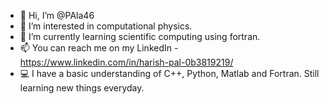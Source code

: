 - 👋 Hi, I’m @PAla46
- 👀 I’m interested in computational physics.
- 🌱 I’m currently learning scientific computing using fortran.
- 📫 You can reach me on my LinkedIn - https://www.linkedin.com/in/harish-pal-0b3819219/
- 💻 I have a basic understanding of C++, Python, Matlab and Fortran. Still learning new things everyday.

<!---
PAla46/PAla46 is a ✨ special ✨ repository because its `README.md` (this file) appears on your GitHub profile.
You can click the Preview link to take a look at your changes.
--->
